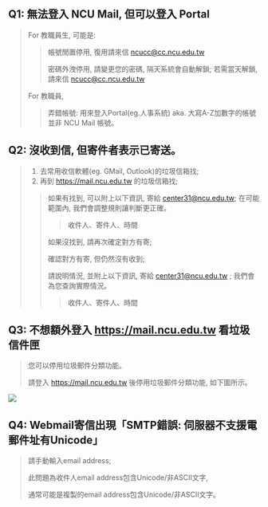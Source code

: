 Q1: 無法登入 NCU Mail, 但可以登入 Portal
---
>For 教職員生, 可能是:
>>帳號閒置停用, 復用請來信 ncucc@cc.ncu.edu.tw 
>>
>>密碼外洩停用, 請變更您的密碼, 隔天系統會自動解鎖; 若需當天解鎖, 請來信 ncucc@cc.ncu.edu.tw
>>
>For 教職員, 
>>弄錯帳號: 用來登入Portal(eg.人事系統) aka. 大寫A-Z加數字的帳號 並非 NCU Mail 帳號。

Q2: 沒收到信, 但寄件者表示已寄送。
---
>1. 去常用收信軟體(eg. GMail, Outlook)的垃圾信箱找;
>2. 再到 https://mail.ncu.edu.tw 的垃圾信箱找;
>>如果有找到, 可以附上以下資訊, 寄給 center31@ncu.edu.tw; 在可能範圍內, 我們會調整規則讓判斷更正確。
>>
>>>收件人、寄件人、時間
>>>
>>如果沒找到, 請再次確定對方有寄; 
>>
>>確認對方有寄, 但仍然沒有收到; 
>>
>>請說明情況, 並附上以下資訊, 寄給 center31@ncu.edu.tw ; 我們會為您查詢實際情況。
>>
>>>收件人、寄件人、時間


Q3: 不想額外登入 https://mail.ncu.edu.tw 看垃圾信件匣
---
>您可以停用垃圾郵件分類功能。
>
>請登入 https://mail.ncu.edu.tw 後停用垃圾郵件分類功能, 如下圖所示。
>
![](https://in.ncu.edu.tw/center31/faqncumail/faqncumail01-01.png)


Q4: Webmail寄信出現「SMTP錯誤: 伺服器不支援電郵件址有Unicode」 
---
>請手動輸入email address; 
>
>此問題為收件人email address包含Unicode/非ASCII文字,
>
>通常可能是複製的email address包含Unicode/非ASCII文字。


